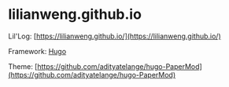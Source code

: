 # lilianweng.github.io

Lil'Log: [https://lilianweng.github.io/](https://lilianweng.github.io/)

Framework: [Hugo](https://gohugo.io/)

Theme: [https://github.com/adityatelange/hugo-PaperMod](https://github.com/adityatelange/hugo-PaperMod)
